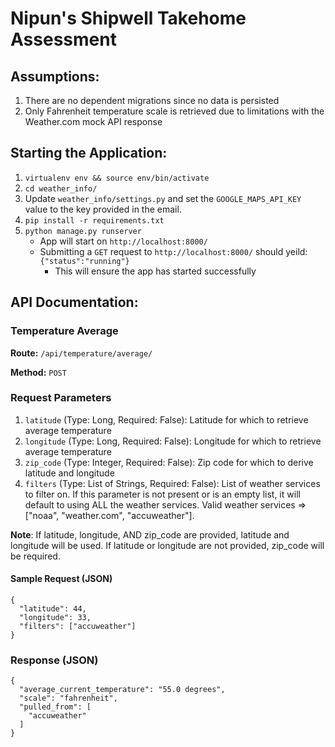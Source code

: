 # Nipun's Shipwell Takehome Assessment

## Assumptions:
1. There are no dependent migrations since no data is persisted
2. Only Fahrenheit temperature scale is retrieved due to limitations with the Weather.com mock API response

## Starting the Application:
1. `virtualenv env && source env/bin/activate`
2. `cd weather_info/`
3. Update `weather_info/settings.py` and set the `GOOGLE_MAPS_API_KEY` value to the key provided in the email.
4. `pip install -r requirements.txt`
5. `python manage.py runserver`
	* App will start on `http://localhost:8000/`
	* Submitting a `GET` request to `http://localhost:8000/` should yeild: `{"status":"running"}`
		* This will ensure the app has started successfully

## API Documentation:

### Temperature Average
**Route:** `/api/temperature/average/`

**Method:** `POST`

### Request Parameters

1. `latitude` (Type: Long, Required: False): Latitude for which to retrieve average temperature
2. `longitude` (Type: Long, Required: False): Longitude for which to retrieve average temperature
3. `zip_code` (Type: Integer, Required: False): Zip code for which to derive latitude and longitude
4. `filters` (Type: List of Strings, Required: False): List of weather services to filter on. If 
this parameter is not present or is an empty list, it will default to using ALL the weather services.
Valid weather services => ["noaa", "weather.com", "accuweather"].

**Note**: If latitude, longitude, AND zip_code are provided, latitude and longitude will be used. If latitude or longitude are not provided, zip_code will be required.

#### Sample Request (JSON)
```
{
  "latitude": 44,
  "longitude": 33,
  "filters": ["accuweather"]
}
```

### Response (JSON)

```
{
  "average_current_temperature": "55.0 degrees",
  "scale": "fahrenheit",
  "pulled_from": [
    "accuweather"
  ]
}
```
